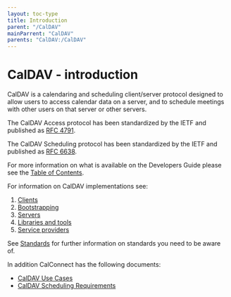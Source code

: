 ```yaml
---
layout: toc-type
title: Introduction
parent: "/CalDAV"
mainParrent: "CalDAV"
parents: "CalDAV:/CalDAV"
---
```


# CalDAV - introduction

CalDAV is a calendaring and scheduling client/server protocol designed to allow users to access calendar data on a server, and to schedule meetings with other users on that server or other servers.

The CalDAV Access protocol has been standardized by the IETF and published as [RFC 4791](https://tools.ietf.org/html/rfc4791).

The CalDAV Scheduling protocol has been standardized by the IETF and published as [RFC 6638](https://tools.ietf.org/html/rfc6638).

For more information on what is available on the Developers Guide please see the [Table of Contents](/Table-of-Contents/).

For information on CalDAV implementations see:

1. [Clients](/CalDAV/Client-Implementations/)
1. [Bootstrapping](/CalDAV/Bootstrapping/)
1. [Servers](/CalDAV/Server-Implementations/)
1. [Libraries and tools](/CalDAV/libraries/)
1. [Service providers](/CalDAV/services/)

See [Standards](/Appendix/Standards/) for further information on standards you need to be aware of.

In addition CalConnect has the following documents:

   *  [CalDAV Use Cases](http://www.calconnect.org/publications/caldavusecasesv1.0.pdf)
   *  [CalDAV Scheduling Requirements](http://www.calconnect.org/publications/caldavschedulingrequirementsv1.1.pdf)
